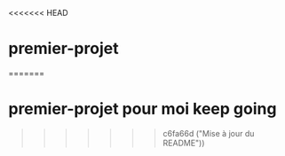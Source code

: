 <<<<<<< HEAD
# premier-projet

=======
# premier-projet pour moi keep going 
>>>>>>> c6fa66d ("Mise à jour du README"))
